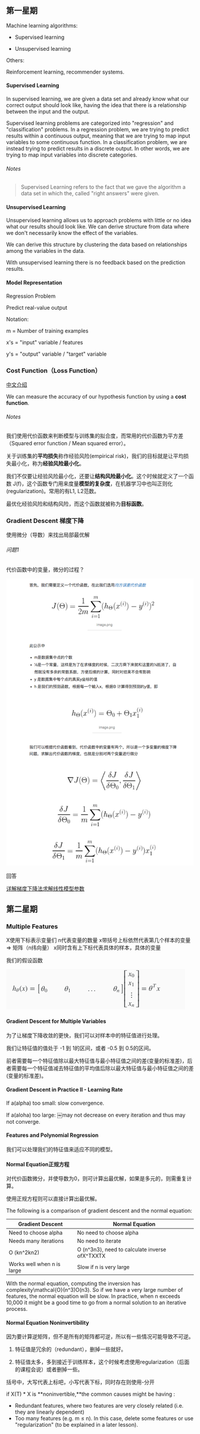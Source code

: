 ## 第一星期

Machine learning algorithms:

- Supervised learning

- Unsupervised learning

Others:

Reinforcement learning, recommender systems.

#### Supervised Learning

In supervised learning, we are given a data set and already know what our correct output should look like, having the idea that there is a relationship between the input and the output.

Supervised learning problems are categorized into "regression" and "classification" problems. In a regression problem, we are trying to predict results within a continuous output, meaning that we are trying to map input variables to some continuous function. In a classification problem, we are instead trying to predict results in a discrete output. In other words, we are trying to map input variables into discrete categories.

###### Notes

> Supervised Learning refers to the fact that we gave the algorithm a data set in which the, called "right answers" were given.

#### Unsupervised Learning

Unsupervised learning allows us to approach problems with little or no idea what our results should look like. We can derive structure from data where we don't necessarily know the effect of the variables.

We can derive this structure by clustering the data based on relationships among the variables in the data.

With unsupervised learning there is no feedback based on the prediction results.

#### Model Representation

Regression Problem

Predict real-value output

Notation:

m = Number of training examples

x's = "input" variable / features

y's = "output" variable / "target" variable

### Cost Function（Loss Function）

[中文介绍](https://www.zhihu.com/question/52398145)

We can measure the accuracy of our hypothesis function by using a **cost function**.

###### Notes

我们使用代价函数来判断模型与训练集的拟合度，而常用的代价函数为平方差（Squared error function / Mean squared error）。

关于训练集的**平均损失**称作经验风险(empirical risk)，我们的目标就是让平均损失最小化，称为**经验风险最小化**。

我们不仅要让经验风险最小化，还要让**结构风险最小化**。这个时候就定义了一个函数 J(f)，这个函数专门用来度量**模型的复杂度**，在机器学习中也叫正则化(regularization)。常用的有L1, L2范数。

最优化经验风险和结构风险，而这个函数就被称为**目标函数**。

### Gradient Descent 梯度下降

使用微分（导数）来找出局部最优解

###### 问题1

代价函数中的变量，微分的过程？

![q1](imgs/q1.png)

回答

[详解梯度下降法求解线性模型参数](https://blog.csdn.net/ybdesire/article/details/52895274)

## 第二星期

### Multiple Features

X使用下标表示变量们
n代表变量的数量
x带括号上标依然代表第几个样本的变量 => 矩阵（n纬向量）
x同时含有上下标代表具体的样本，具体的变量

我们的假设函数

![Multiple Features Hypothesis Function](imgs/MultipleFeaturesHypothesisFunction.png)

#### Gradient Descent for Multiple Variables

为了让梯度下降收敛的更快，我们可以对样本中的特征值进行处理。

我们让特征值的值处于 -1 到 1的区间，或者 -0.5 到 0.5的区间。

前者需要每一个特征值除以最大特征值与最小特征值之间的差(变量的标准差)，后者需要每一个特征值减去特征值的平均值后除以最大特征值与最小特征值之间的差(变量的标准差)。

#### Gradient Descent in Practice II - Learning Rate

If a(alpha) too small: slow convergence.

If a(aloha) too large: ￼may not decrease on every iteration and thus may not converge.

#### Features and Polynomial Regression

我们可以处理我们的特征值来适应不同的模型。

#### Normal Equation正规方程

对代价函数微分，并使导数为0，则可计算出最优解，如果是多元的，则需重复计算。

使用正规方程则可以直接计算出最优解。

The following is a comparison of gradient descent and the normal equation:

| Gradient Descent           | Normal Equation                                |
| -------------------------- | ---------------------------------------------- |
| Need to choose alpha       | No need to choose alpha                        |
| Needs many iterations      | No need to iterate                             |
| O (kn^2kn2)                | O (n^3n3), need to calculate inverse ofX^TXXTX |
| Works well when n is large | Slow if n is very large                        |

With the normal equation, computing the inversion has complexity\mathcal{O}(n^3)O(n3). So if we have a very large number of features, the normal equation will be slow. In practice, when n exceeds 10,000 it might be a good time to go from a normal solution to an iterative process.

#### Normal Equation Noninvertibility

因为要计算逆矩阵，但不是所有的矩阵都可逆，所以有一些情况可能导致不可逆。

1. 特征值是冗余的（redundant），删掉一些就好。

2. 特征值太多，多到接近于训练样本，这个时候考虑使用regularization（后面的课程会说）或者删掉一些。

括号中，大写代表上标吧，小写代表下标，同时存在则使用-分开

if X(T) * X is **noninvertible,**the common causes might be having :

- Redundant features, where two features are very closely related (i.e. they are linearly dependent)
- Too many features (e.g. m ≤ n). In this case, delete some features or use "regularization" (to be explained in a later lesson).

